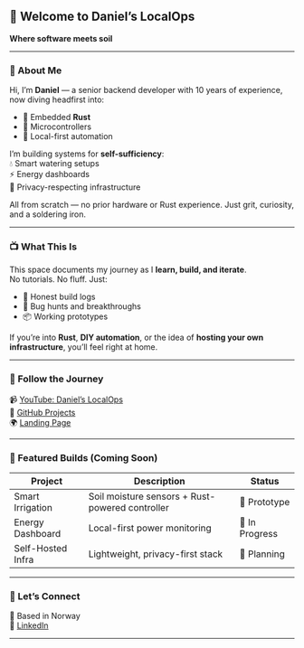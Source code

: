 ## 🌱 Welcome to **Daniel’s LocalOps**  
**Where software meets soil**

---

### 👋 About Me

Hi, I’m **Daniel** — a senior backend developer with 10 years of experience, now diving headfirst into:

- 🦀 Embedded **Rust**
- 🧠 Microcontrollers
- 🏡 Local-first automation

I’m building systems for **self-sufficiency**:  
💧 Smart watering setups  
⚡ Energy dashboards  
🔐 Privacy-respecting infrastructure  

All from scratch — no prior hardware or Rust experience. Just grit, curiosity, and a soldering iron.

---

### 📺 What This Is

This space documents my journey as I **learn, build, and iterate**.  
No tutorials. No fluff. Just:

- 🔧 Honest build logs  
- 🐞 Bug hunts and breakthroughs  
- 📦 Working prototypes

If you’re into **Rust**, **DIY automation**, or the idea of **hosting your own infrastructure**, you’ll feel right at home.

---

### 🔗 Follow the Journey

📹 [YouTube: Daniel’s LocalOps](https://www.youtube.com/@DanielsLocalOps)  
🐙 [GitHub Projects](https://github.com/Daniel-s-LocalOps)  
🌍 [Landing Page](https://daniel-s-localops.github.io/Daniel-s-LocalOps.io/)

---

### 🧪 Featured Builds (Coming Soon)

| Project             | Description                          | Status        |
|---------------------|--------------------------------------|---------------|
| Smart Irrigation    | Soil moisture sensors + Rust-powered controller | 🧪 Prototype   |
| Energy Dashboard    | Local-first power monitoring         | 🔧 In Progress |
| Self-Hosted Infra   | Lightweight, privacy-first stack     | 🧠 Planning    |

---

### 💬 Let’s Connect

📍 Based in Norway  
🔗 [LinkedIn](https://www.linkedin.com/in/daniel-richardson-935873151)

---
